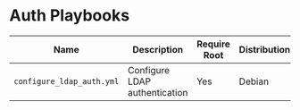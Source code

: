 # Auth Playbooks

| Name                      | Description                   | Require Root | Distribution |
| ------------------------- | ----------------------------- | ------------ | ------------ |
| `configure_ldap_auth.yml` | Configure LDAP authentication | Yes          | Debian       |
